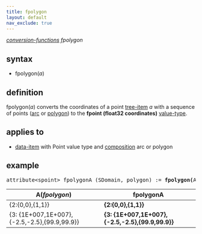 ```yaml
---
title: fpolygon
layout: default
nav_exclude: true
---
```

*[conversion-functions](conversion-functions) fpolygon*

## syntax

- fpolygon(*a*)

## definition

fpolygon(*a*) converts the coordinates of a point [tree-item](tree-item) *a* with a sequence of points ([arc](arc) or [polygon](polygon)) to the **fpoint (float32 coordinates)** [value-type](value-type).

## applies to

- [data-item](data-item) with Point value type and [composition](composition) arc or polygon

## example

<pre>
attribute&lt;spoint&gt; fpolygonA (SDomain, polygon) := <B>fpolygon(</B>A<B>)</B>;
</pre>

| A(*fpolygon*)                                |**fpolygonA**                                     |
|----------------------------------------------|--------------------------------------------------|
| {2:{0,0},{1,1}}                              | **{2:{0,0},{1,1}}**                              |
| {3: {1E+007,1E+007},{-2.5,-2.5},{99.9,99.9}} | **{3: {1E+007,1E+007},{-2.5,-2.5},{99.9,99.9}}** |